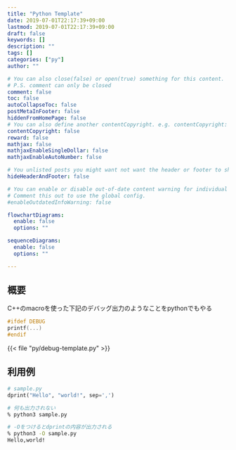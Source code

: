 ```yaml
---
title: "Python Template"
date: 2019-07-01T22:17:39+09:00
lastmod: 2019-07-01T22:17:39+09:00
draft: false
keywords: []
description: ""
tags: []
categories: ["py"]
author: ""

# You can also close(false) or open(true) something for this content.
# P.S. comment can only be closed
comment: false
toc: false
autoCollapseToc: false
postMetaInFooter: false
hiddenFromHomePage: false
# You can also define another contentCopyright. e.g. contentCopyright: "This is another copyright."
contentCopyright: false
reward: false
mathjax: false
mathjaxEnableSingleDollar: false
mathjaxEnableAutoNumber: false

# You unlisted posts you might want not want the header or footer to show
hideHeaderAndFooter: false

# You can enable or disable out-of-date content warning for individual post.
# Comment this out to use the global config.
#enableOutdatedInfoWarning: false

flowchartDiagrams:
  enable: false
  options: ""

sequenceDiagrams: 
  enable: false
  options: ""

---
```


## 概要
C++のmacroを使った下記のデバッグ出力のようなことをpythonでもやる
<!--more-->
```cpp
#ifdef DEBUG
printf(...)
#endif
```

{{< file "py/debug-template.py" >}}

## 利用例

```py:sample.py
# sample.py
dprint("Hello", "world!", sep=',')
```

```bash
# 何も出力されない
% python3 sample.py

# -Oをつけるとdprintの内容が出力される
% python3 -O sample.py
Hello,world!
```
<!--more-->
